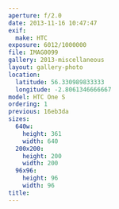 ```yaml
---
aperture: f/2.0
date: 2013-11-16 10:47:47
exif:
  make: HTC
exposure: 6012/1000000
file: IMAG0099
gallery: 2013-miscellaneous
layout: gallery-photo
location:
  latitude: 56.330989833333
  longitude: -2.8061346666667
model: HTC One S
ordering: 1
previous: 16eb3da
sizes:
  640w:
    height: 361
    width: 640
  200x200:
    height: 200
    width: 200
  96x96:
    height: 96
    width: 96
title: 
---
```

